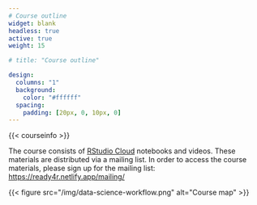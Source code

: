 ```yaml
---
# Course outline
widget: blank
headless: true
active: true
weight: 15

# title: "Course outline"

design:
  columns: "1"
  background:
    color: "#ffffff"
  spacing:
    padding: [20px, 0, 10px, 0]
---
```


{{< courseinfo >}}

The course consists of [RStudio Cloud](https://rstudio.cloud) notebooks and videos. These materials are distributed via a mailing list.  In order to access the course materials, please sign up for the mailing list: https://ready4r.netlify.app/mailing/ 

{{< figure src="/img/data-science-workflow.png" alt="Course map" >}}

